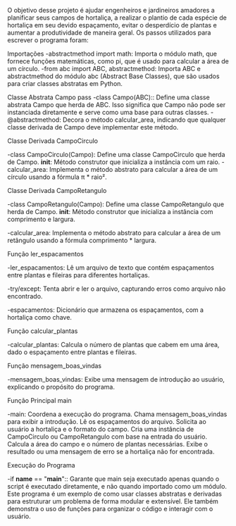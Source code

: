 O objetivo desse projeto é ajudar engenheiros e jardineiros amadores a planificar seus campos de hortaliça, a realizar o plantio de cada espécie de hortaliça em seu devido espaçamento, evitar o desperdício de plantas e aumentar a produtividade de maneira geral.
Os passos utilizados para escrever o programa foram:

Importações
-abstractmethod
import math: Importa o módulo math, que fornece funções matemáticas, como pi, que é usado para calcular a área de um círculo.
-from abc import ABC, abstractmethod: Importa ABC e abstractmethod do módulo abc (Abstract Base Classes), que são usados para criar classes abstratas em Python.

Classe Abstrata Campo
pass
-class Campo(ABC):: Define uma classe abstrata Campo que herda de ABC. Isso significa que Campo não pode ser instanciada diretamente e serve como uma base para outras classes.
-@abstractmethod: Decora o método calcular_area, indicando que qualquer classe derivada de Campo deve implementar este método.

Classe Derivada CampoCirculo

-class CampoCirculo(Campo): Define uma classe CampoCirculo que herda de Campo.
__init__: Método construtor que inicializa a instância com um raio.
-calcular_area: Implementa o método abstrato para calcular a área de um círculo usando a fórmula π * raio².

Classe Derivada CampoRetangulo

-class CampoRetangulo(Campo): Define uma classe CampoRetangulo que herda de Campo.
__init__: Método construtor que inicializa a instância com comprimento e largura.

-calcular_area: Implementa o método abstrato para calcular a área de um retângulo usando a fórmula comprimento * largura.

Função ler_espacamentos

-ler_espacamentos: Lê um arquivo de texto que contém espaçamentos entre plantas e fileiras para diferentes hortaliças.

-try/except: Tenta abrir e ler o arquivo, capturando erros como arquivo não encontrado.

-espacamentos: Dicionário que armazena os espaçamentos, com a hortaliça como chave.

Função calcular_plantas

-calcular_plantas: Calcula o número de plantas que cabem em uma área, dado o espaçamento entre plantas e fileiras.

Função mensagem_boas_vindas 

-mensagem_boas_vindas: Exibe uma mensagem de introdução ao usuário, explicando o propósito do programa.

Função Principal main

-main: Coordena a execução do programa.
Chama mensagem_boas_vindas para exibir a introdução.
Lê os espaçamentos do arquivo.
Solicita ao usuário a hortaliça e o formato do campo.
Cria uma instância de CampoCirculo ou CampoRetangulo com base na entrada do usuário.
Calcula a área do campo e o número de plantas necessárias.
Exibe o resultado ou uma mensagem de erro se a hortaliça não for encontrada.

Execução do Programa

-if __name__ == "__main__":: Garante que main seja executado apenas quando o script é executado diretamente, e não quando importado como um módulo.
Este programa é um exemplo de como usar classes abstratas e derivadas para estruturar um problema de forma modular e extensível. Ele também demonstra o uso de funções para organizar o código e interagir com o usuário.











